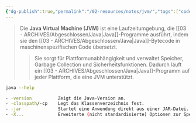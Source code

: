 ```yaml
---
{"dg-publish":true,"permalink":"/02-resources/notes/jvm/","tags":["code/java"],"updated":"2024-10-26T21:43:59.000+02:00"}
---
```


>Die **Java Virtual Machine (JVM)** ist eine Laufzeitumgebung, die [[03 - ARCHIVES/Abgeschlossen/Java\|Java]]-Programme ausführt, indem sie den [[03 - ARCHIVES/Abgeschlossen/Java\|Java]]-Bytecode in maschinenspezifischen Code übersetzt. 
>>Sie sorgt für Plattformunabhängigkeit und verwaltet Speicher, Garbage Collection und Sicherheitsfunktionen. Dadurch läuft ein [[03 - ARCHIVES/Abgeschlossen/Java\|Java]]-Programm auf jeder Plattform, die eine JVM unterstützt.

```bash
java --help

- -version          Zeigt die Java-Version an.
- -classpath/-cp    Legt das Klassenverzeichnis fest.
- -jar              Startet eine Anwendung direkt aus einer JAR-Datei.
- -X...             Erweiterte (nicht standardisierte) Optionen zur Speicherverwaltung und Diagnose.

```